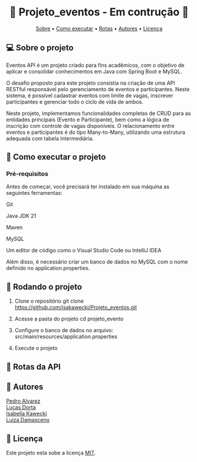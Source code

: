 <h1 align="center"> 
	  🚀 Projeto_eventos - Em contrução 🚧
</h1>

<!-- ---------------------------------------------------------------------- -->

<!-- MODELO MENU DE NAVEGAÇÃO -->
<p align="center">
 <a href="#-sobre-o-projeto">Sobre</a> • 
 <a href="#-como-executar-o-projeto">Como executar</a> • 
 <a href="#-rotas-da-api">Rotas</a> •   
 <a href="#-autores">Autores</a> • 
  <a href="#-licença">Licença</a>

</p>

<!-- ---------------------------------------------------------------------- -->

## 💻 Sobre o projeto

Eventos API é um projeto criado para fins acadêmicos, com o objetivo de aplicar e consolidar conhecimentos em Java com Spring Boot e MySQL.

O desafio proposto para este projeto consistia na criação de uma API RESTful responsável pelo gerenciamento de eventos e participantes. Neste sistema, é possível cadastrar eventos com limite de vagas, inscrever participantes e gerenciar todo o ciclo de vida de ambos.

Neste projeto, implementamos funcionalidades completas de CRUD para as entidades principais (Evento e Participante), bem como a lógica de inscrição com controle de vagas disponíveis. O relacionamento entre eventos e participantes é do tipo Many-to-Many, utilizando uma estrutura adequada com tabela intermediária.


<!-- ---------------------------------------------------------------------- -->

## 🚀 Como executar o projeto
### Pré-requisitos
Antes de começar, você precisará ter instalado em sua máquina as seguintes ferramentas:

Git

Java JDK 21

Maven

MySQL

Um editor de código como o Visual Studio Code ou IntelliJ IDEA

Além disso, é necessário criar um banco de dados no MySQL com o nome definido no application.properties.

## 🔧 Rodando o projeto

1. Clone o repositório
	git clone https://github.com/isakawecki/Projeto_eventos.git

2. Acesse a pasta do projeto
	cd projeto_evento

3. Configure o banco de dados no arquivo:
	src/main/resources/application.properties

4. Execute o projeto

   
<!-- ---------------------------------------------------------------------- -->
## 📡 Rotas da API
<!-- ---------------------------------------------------------------------- -->
<!-- MODELO DE AUTOR-->
## 🦸 Autores

 <a href="https://github.com/irunael">
Pedro Alvarez</a>
 <br />
 <a href="https://github.com/Lsdceo">
Lucas Dorta</a>
 <br />
 <a href="https://github.com/isakawecki">
Isabella Kawecki</a>
 <br />
 <a href="https://github.com/luizadamasceno19">
Luiza Damasceno</a>
 <br />

 <!-- ---------------------------------------------------------------------- -->

<!-- MODELO DE LICENÇA -->
## 📝 Licença

Este projeto esta sobe a licença [MIT](./LICENSE).

